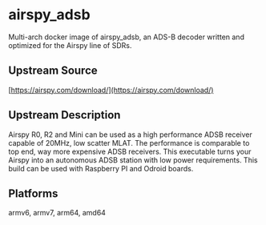 # airspy_adsb

Multi-arch docker image of airspy_adsb, an ADS-B decoder written and optimized for the Airspy line of SDRs.

## Upstream Source

[https://airspy.com/download/](https://airspy.com/download/)

## Upstream Description

Airspy R0, R2 and Mini can be used as a high performance ADSB receiver capable of 20MHz, low scatter MLAT. The performance is comparable to top end, way more expensive ADSB receivers. This executable turns your Airspy into an autonomous ADSB station with low power requirements.
This build can be used with Raspberry PI and Odroid boards.

## Platforms

armv6, armv7, arm64, amd64
